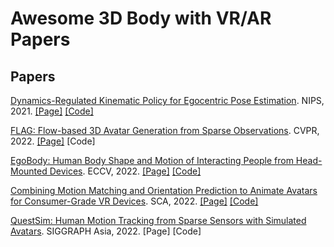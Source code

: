 # Awesome 3D Body with VR/AR Papers

## Papers
[Dynamics-Regulated Kinematic Policy for Egocentric Pose Estimation](https://arxiv.org/pdf/2112.07642.pdf). NIPS, 2021. [[Page]](https://zhengyiluo.github.io/projects/kin_poly/) [[Code]](https://github.com/KlabCMU/kin-poly)

[FLAG: Flow-based 3D Avatar Generation
from Sparse Observations](https://openaccess.thecvf.com/content/CVPR2022/papers/Aliakbarian_FLAG_Flow-Based_3D_Avatar_Generation_From_Sparse_Observations_CVPR_2022_paper.pdf). CVPR, 2022. [[Page]](https://microsoft.github.io/flag/) [Code]

[EgoBody: Human Body Shape and Motion of
Interacting People from Head-Mounted Devices](https://arxiv.org/pdf/2112.07642.pdf). ECCV, 2022. [[Page]](https://sanweiliti.github.io/egobody/egobody.html) [[Code]](https://github.com/sanweiliti/EgoBody)

[Combining Motion Matching and Orientation Prediction to Animate Avatars for Consumer-Grade VR Devices](https://upc-virvig.github.io/MMVR/assets/pdf/motion_matching_vr.pdf). SCA, 2022. [[Page]](https://upc-virvig.github.io/MMVR/) [[Code]](https://github.com/UPC-ViRVIG/MMVR)

[QuestSim: Human Motion Tracking from Sparse Sensors with
Simulated Avatars](https://arxiv.org/pdf/2209.09391.pdf). SIGGRAPH Asia, 2022. [Page] [Code]


<!-- [Expressive Body Capture: 3D Hands, Face, and Body from a Single Image](https://ps.is.tuebingen.mpg.de/uploads_file/attachment/attachment/497/SMPL-X.pdf). CVPR, 2019. [[Page]](https://smpl-x.is.tue.mpg.de) [[Code]](https://github.com/vchoutas/smplify-x) -->
